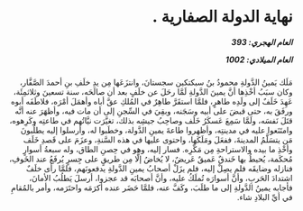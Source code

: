 <h1 dir="rtl">نهاية الدولة الصفارية .</h1>

<h5 dir="rtl">العام الهجري:  393

العام الميلادي: 1002

</h5>

<p dir="rtl">مَلَك يَمينُ الدَّولةِ محمودُ بنُ سبكتكين سجستانَ، وانتزَعَها مِن يدِ خلَفِ بنِ أحمدَ الصَّفَّار، وكان سبَبُ أخْذِها أنَّ يمينَ الدَّولةِ لَمَّا رحَلَ عن خلَفٍ بعد أن صالَحَه، سنة تسعينَ وثلاثمِئَة، عَهِدَ خَلَفٌ إلى ولَدِه طاهرٍ، فلمَّا استقَرَّ طاهِرٌ في المُلكِ عقَّ أباه وأهمَلَ أمْرَه، فلاطَفَه أبوه ورفَقَ به، حتى قبضَ على أبيه وسَجَنه، وبقِيَ في السِّجنِ إلى أن مات فيه، وأظهَرَ عنه أنَّه قتَلَ نَفسَه، ولَمَّا سَمِعَ عَسكَرُ خَلَف وصاحِبُ جيشِه بذلك، تغيَّرَت نيَّاتُهم في طاعتِه وكَرِهوه، وامتَنَعوا عليه في مدينتِه، وأظهروا طاعةَ يمينِ الدَّولة، وخطَبوا له، وأرسلوا إليه يطلُبونَ مَن يتسَلَّمُ المدينةَ، ففعَلَ ومَلَكَها، واحتوى عليها في هذه السَّنةِ، وعزَمَ على قَصدِ خَلَف وأخْذِ ما بيده والاستراحةِ مِن مَكْرِه. فسار إليه، وهو في حِصنِ الطاق، وله سبعةُ أسوارٍ مُحكَمة، يُحيطُ بها خَندقٌ عَميقٌ عَريضٌ، لا يُخاضُ إلَّا مِن طريقٍ على جِسرٍ يُرفَعُ عند الخَوفِ، فنازله وضايقَه فلم يصِلْ إليه، فلم يزَلْ أصحابُ يمينِ الدَّولةِ يدفعونَهم، فلمَّا رأى خلَفٌ اشتدادَ الحَربِ، وأنَّ أسوارَه تُملَكُ عليه، وأنَّ أصحابَه قد عجزوا، أرسلَ يَطلُبُ الأمانَ، فأجابه يمينُ الدَّولةِ إلى ما طلَبَ، وكَفَّ عنه، فلمَّا حَضَر عنده أكرَمَه واحتَرَمه، وأمر بالمُقامِ في أيِّ البلادِ شاء.</p></br>
